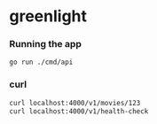 # greenlight

### Running the app
```
go run ./cmd/api
```

### curl
```sh
curl localhost:4000/v1/movies/123
curl localhost:4000/v1/health-check
```
